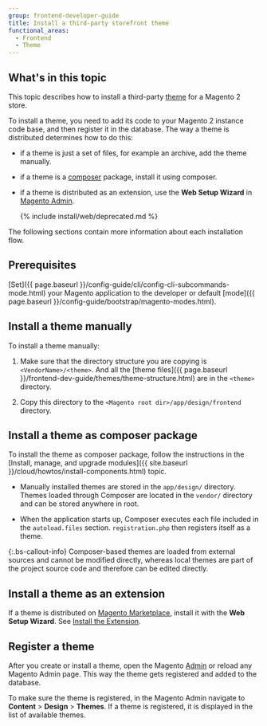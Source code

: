 ```yaml
---
group: frontend-developer-guide
title: Install a third-party storefront theme
functional_areas:
  - Frontend
  - Theme
---
```


## What's in this topic

This topic describes how to install a third-party [theme](https://glossary.magento.com/theme) for a Magento 2 store.

To install a theme, you need to add its code to your Magento 2 instance code base, and then register it in the database. The way a theme is distributed determines how to do this:

-  if a theme is just a set of files, for example an archive, add the theme manually.
-  if a theme is a [composer](https://glossary.magento.com/composer) package, install it using composer.
-  if a theme is distributed as an extension, use the **Web Setup Wizard** in [Magento Admin](https://glossary.magento.com/magento-admin).

   {% include install/web/deprecated.md %}

The following sections contain more information about each installation flow.

## Prerequisites

[Set]({{ page.baseurl }}/config-guide/cli/config-cli-subcommands-mode.html) your Magento application to the developer or default [mode]({{ page.baseurl }}/config-guide/bootstrap/magento-modes.html).

## Install a theme manually

To install a theme manually:

1. Make sure that the directory structure you are copying is `<VendorName>/<theme>`. And all the [theme files]({{ page.baseurl }}/frontend-dev-guide/themes/theme-structure.html) are in the `<theme>` directory.

1. Copy this directory to the `<Magento root dir>/app/design/frontend` directory.

## Install a theme as composer package

To install the theme as composer package, follow the instructions in the [Install, manage, and upgrade modules]({{ site.baseurl }}/cloud/howtos/install-components.html) topic.

-  Manually installed themes are stored in the `app/design/` directory. Themes loaded through Composer are located in the `vendor/` directory and can be stored anywhere in root.

-  When the application starts up, Composer executes each file included in the `autoload.files` section. `registration.php` then registers itself as a theme.

{:.bs-callout-info}
Composer-based themes are loaded from external sources and cannot be modified directly, whereas local themes are part of the project source code and therefore can be edited directly.

## Install a theme as an extension

If a theme is distributed on [Magento Marketplace](https://marketplace.magento.com/), install it with the **Web Setup Wizard**. See [Install the Extension](https://docs.magento.com/marketplace/user_guide/buyers/install-extension.html).

## Register a theme

After you create or install a theme, open the Magento [Admin](https://glossary.magento.com/admin) or reload any Magento Admin page. This way the theme gets registered and added to the database.

To make sure the theme is registered, in the Magento Admin navigate to **Content** > **Design** > **Themes**. If a theme is registered, it is displayed in the list of available themes.
